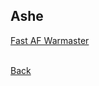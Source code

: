 ## Ashe

[Fast AF Warmaster](https://rocdoc2.github.io/fe3h-discord-builds/Ashe-Fast-Warmaster)
<br><br>

[Back](https://rocdoc2.github.io/fe3h-discord-builds/Blue-Lions.html)
